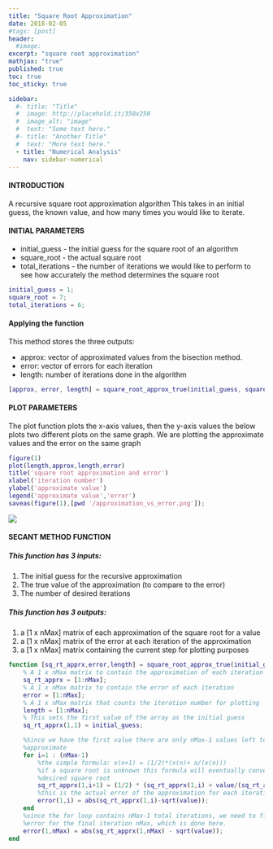 ```yaml
---
title: "Square Root Approximation"
date: 2018-02-05
#tags: [post]
header:
  #image:
excerpt: "square root approximation"
mathjax: "true"
published: true
toc: true
toc_sticky: true

sidebar:
  #- title: "Title"
  #  image: http://placehold.it/350x250
  #  image_alt: "image"
  #  text: "Some text here."
  #- title: "Another Title"
  #  text: "More text here."
  - title: "Numerical Analysis"
    nav: sidebar-numerical
---
```

#### INTRODUCTION
A recursive square root approximation algorithm
This takes in an initial guess, the known value, and how many times you
would like to iterate.



#### INITIAL PARAMETERS
* initial_guess - the initial guess for the square root of an algorithm
* square_root - the actual square root
* total_iterations - the number of iterations we would like to perform to see how accurately the method determines the square root

```matlab
initial_guess = 1;
square_root = 7;
total_iterations = 6;
```
#### Applying the function
This method stores the three outputs:
* approx: vector of approximated values from the bisection method.
* error:  vector of errors for each iteration
* length: number of iterations done in the algorithm



```matlab
[approx, error, length] = square_root_approx_true(initial_guess, square_root, total_iterations);
```
#### PLOT PARAMETERS

The plot function plots the x-axis values, then the y-axis values
the below plots two different plots on the same graph.
We are plotting the approximate values and the error on the same graph
```matlab
figure(1)
plot(length,approx,length,error)
title('square root approximation and error')
xlabel('iteration number')
ylabel('approximate value')
legend('approximate value','error')
saveas(figure(1),[pwd '/approximation_vs_error.png']);
```
<img src="{{ site.baseurl }}/images/numerical_analysis/linear_methods/square_root_approximation/approximation_vs_error.png">

#### SECANT METHOD FUNCTION

##### This function has 3 inputs:
1. The initial guess for the recursive approximation
2. The true value of the approximation (to compare to the error)
3. The number of desired iterations


##### This function has 3 outputs:
1. a [1 x nMax] matrix of each approximation of the square root for a value
2. a [1 x nMax] matrix of the error at each iteration of the approximation
3. a [1 x nMax] matrix containing the current step for plotting purposes


```matlab
function [sq_rt_apprx,error,length] = square_root_approx_true(initial_guess, value, nMax)
    % A 1 x nMax matrix to contain the approximation of each iteration
    sq_rt_apprx = [1:nMax];
    % A 1 x nMax matrix to contain the error of each iteration
    error = [1:nMax];
    % A 1 x nMax matrix that counts the iteration number for plotting
    length = [1:nMax];
    % This sets the first value of the array as the initial guess
    sq_rt_apprx(1,1) = initial_guess;

    %Since we have the first value there are only nMax-1 values left to
    %approximate
    for i=1 : (nMax-1)
        %the simple formula: x(n+1) = (1/2)*(x(n)+ a/(x(n)))
        %if a square root is unknown this formula will eventually converge to a
        %desired square root
        sq_rt_apprx(1,i+1) = (1/2) * (sq_rt_apprx(1,i) + value/(sq_rt_apprx(1,i)));
        %this is the actual error of the approximation for each iteration
        error(1,i) = abs(sq_rt_apprx(1,i)-sqrt(value));
    end
    %since the for loop contains nMax-1 total iterations, we need to find the
    %error for the final iteration nMax, which is done here.
    error(1,nMax) = abs(sq_rt_apprx(1,nMax) - sqrt(value));
end
```
